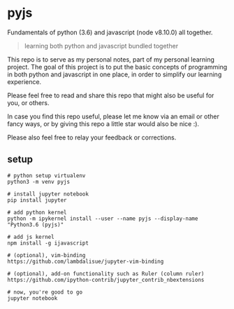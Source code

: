 # pyjs

Fundamentals of python (3.6) and javascript (node v8.10.0) all together.

> learning both python and javascript bundled together

This repo is to serve as my personal notes, part of my personal learning project.
The goal of this project is to put the basic concepts of programming in both python and javascript in one place, 
in order to simplify our learning experience.

Please feel free to read and share this repo that might also be useful for you, or others.

In case you find this repo useful, please let me know via an email or other fancy ways, or by giving this repo a little star would also be nice :). 

Please also feel free to relay your feedback or corrections.



## setup

```
# python setup virtualenv
python3 -m venv pyjs

# install jupyter notebook
pip install jupyter

# add python kernel
python -m ipykernel install --user --name pyjs --display-name "Python3.6 (pyjs)"

# add js kernel
npm install -g ijavascript

# (optional), vim-binding
https://github.com/lambdalisue/jupyter-vim-binding

# (optional), add-on functionality such as Ruler (column ruler)
https://github.com/ipython-contrib/jupyter_contrib_nbextensions

# now, you're good to go
jupyter notebook
```


